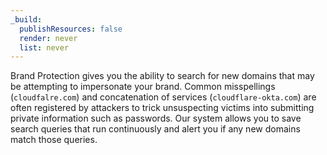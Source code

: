```yaml
---
_build:
  publishResources: false
  render: never
  list: never
---
```


Brand Protection gives you the ability to search for new domains that may be attempting to impersonate your brand. Common misspellings (`cloudfalre.com`) and concatenation of services (`cloudflare-okta.com`) are often registered by attackers to trick unsuspecting victims into submitting private information such as passwords. Our system allows you to save search queries that run continuously and alert you if any new domains match those queries.
